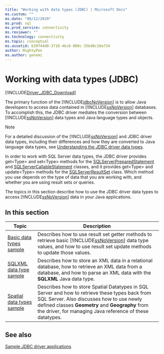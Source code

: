 ```yaml
---
title: "Working with data types (JDBC) | Microsoft Docs"
ms.custom: ""
ms.date: "08/12/2019"
ms.prod: sql
ms.prod_service: connectivity
ms.reviewer: ""
ms.technology: connectivity
ms.topic: conceptual
ms.assetid: b39f44d0-3710-4bc6-880c-35bd8c10a734
author: MightyPen
ms.author: genemi
---
```

# Working with data types (JDBC)

[!INCLUDE[Driver_JDBC_Download](../../../includes/driver_jdbc_download.md)]

The primary function of the [!INCLUDE[jdbcNoVersion](../../../includes/jdbcnoversion_md.md)] is to allow Java developers to access data contained in [!INCLUDE[ssNoVersion](../../../includes/ssnoversion-md.md)] databases. To accomplish this, the JDBC driver mediates the conversion between [!INCLUDE[ssNoVersion](../../../includes/ssnoversion-md.md)] data types and Java language types and objects.  
  
> [!NOTE]  
> For a detailed discussion of the [!INCLUDE[ssNoVersion](../../../includes/ssnoversion-md.md)] and JDBC driver data types, including their differences and how they are converted to Java language data types, see [Understanding the JDBC driver data types](../../../connect/jdbc/understanding-the-jdbc-driver-data-types.md).  
  
In order to work with SQL Server data types, the JDBC driver provides get\<Type> and set\<Type> methods for the [SQLServerPreparedStatement](../../../connect/jdbc/reference/sqlserverpreparedstatement-class.md) and [SQLServerCallableStatement](../../../connect/jdbc/reference/sqlservercallablestatement-class.md) classes, and it provides get\<Type> and update\<Type> methods for the [SQLServerResultSet](../../../connect/jdbc/reference/sqlserverresultset-class.md) class. Which method you use depends on the type of data that you are working with, and whether you are using result sets or queries.  
  
The topics in this section describe how to use the JDBC driver data types to access [!INCLUDE[ssNoVersion](../../../includes/ssnoversion-md.md)] data in your Java applications.  
  
## In this section  
  
| Topic                                                                         | Description                                                                                                                                                                                                                                                  |
| ----------------------------------------------------------------------------- | ------------------------------------------------------------------------------------------------------------------------------------------------------------------------------------------------------------------------------------------------------------ |
| [Basic data types sample](../../../connect/jdbc/code-samples/basic-data-types-sample.md)   | Describes how to use result set getter methods to retrieve basic [!INCLUDE[ssNoVersion](../../../includes/ssnoversion-md.md)] data type values, and how to use result set update methods to update those values.                                             |
| [SQLXML data type sample](../../../connect/jdbc/code-samples/sqlxml-data-type-sample.md)   | Describes how to store an XML data in a relational database, how to retrieve an XML data from a database, and how to parse an XML data with the **SQLXML** Java data type.                                                                                   |
| [Spatial data types sample](../../../connect/jdbc/code-samples/spatial-data-types-sample.md) | Describes how to store Spatial Datatypes in SQL Server and how to retrieve these types back from SQL Server. Also discusses how to use newly defined classes **Geometry** and **Geography** from the driver, for managing Java reference of these datatypes. |
  
## See also

[Sample JDBC driver applications](../../../connect/jdbc/code-samples/sample-jdbc-driver-applications.md)  
